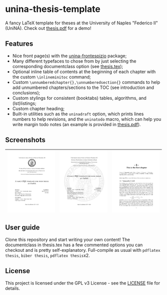 # unina-thesis-template
A fancy LaTeX template for theses at the University of Naples "Federico II" (UniNA). Check out [thesis.pdf](thesis.pdf) for a demo!

## Features
* Nice front page(s) with the [unina-frontespizio](https://github.com/luistar/unina-frontespizio) package;
* Many different typefaces to chose from by just selecting the corresponding documentclass option (see [thesis.tex](thesis.tex));
* Optional inline table of contents at the beginning of each chapter with the custom `\inlineminitoc` command;
* Custom `\unnumberedchapter{},\unnumberedsection{}` commands to help add unnumbered chapters/sections to the TOC (see introduction and conclusions);
* Custom stylings for consistent (booktabs) tables, algorithms, and (lst)listings;
* Custom chapter heading;
* Built-in utilities such as the `uninadraft` option, which prints lines numbers to help revisions, and the `uninatodo` macro, which can help you write margin todo notes (an example is provided in [thesis.pdf](thesis.pdf)).
## Screenshots
![title frame](/screenshots/front-page.png)      | ![simple frame](/screenshots/front-page-inner.png) | ![title frame](/screenshots/chapter.png) 
--------------------------------------------|-------------------------------------------|------------------------------------------

## User guide
Clone this repository and start writing your own content! The documentclass in thesis.tex has a few commented options you can checkout and is pretty self-explanatory. Full-compile as usual with `pdflatex thesis`, `biber thesis`, `pdflatex thesis`x2.

## License
This project is licensed under the GPL v3 License - see the [LICENSE](LICENSE) file for details.
